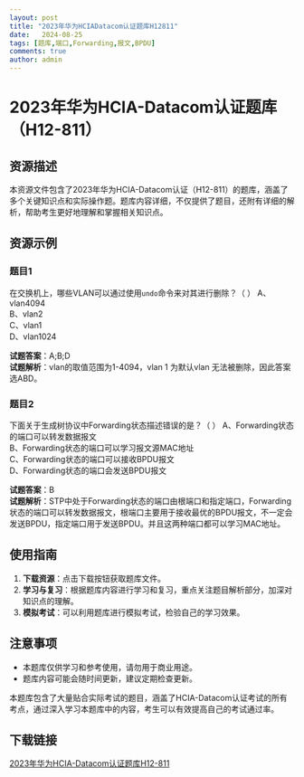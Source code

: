 ```yaml
---
layout: post
title: "2023年华为HCIADatacom认证题库H12811"
date:   2024-08-25
tags: [题库,端口,Forwarding,报文,BPDU]
comments: true
author: admin
---
```

# 2023年华为HCIA-Datacom认证题库（H12-811）

## 资源描述

本资源文件包含了2023年华为HCIA-Datacom认证（H12-811）的题库，涵盖了多个关键知识点和实际操作题。题库内容详细，不仅提供了题目，还附有详细的解析，帮助考生更好地理解和掌握相关知识点。

## 资源示例

### 题目1
在交换机上，哪些VLAN可以通过使用`undo`命令来对其进行删除？（  ）
A、vlan4094  
B、vlan2  
C、vlan1  
D、vlan1024  

**试题答案**：A;B;D  
**试题解析**：vlan的取值范围为1-4094，vlan 1 为默认vlan 无法被删除，因此答案选ABD。

### 题目2
下面关于生成树协议中Forwarding状态描述错误的是？（  ）
A、Forwarding状态的端口可以转发数据报文  
B、Forwarding状态的端口可以学习报文源MAC地址  
C、Forwarding状态的端口可以接收BPDU报文  
D、Forwarding状态的端口会发送BPDU报文  

**试题答案**：B  
**试题解析**：STP中处于Forwarding状态的端口由根端口和指定端口，Forwarding状态的端口可以转发数据报文，根端口主要用于接收最优的BPDU报文，不一定会发送BPDU，指定端口用于发送BPDU。并且这两种端口都可以学习MAC地址。

## 使用指南

1. **下载资源**：点击下载按钮获取题库文件。
2. **学习与复习**：根据题库内容进行学习和复习，重点关注题目解析部分，加深对知识点的理解。
3. **模拟考试**：可以利用题库进行模拟考试，检验自己的学习效果。

## 注意事项

- 本题库仅供学习和参考使用，请勿用于商业用途。
- 题库内容可能会随时间更新，建议定期检查更新。

本题库包含了大量贴合实际考试的题目，涵盖了HCIA-Datacom认证考试的所有考点，通过深入学习本题库中的内容，考生可以有效提高自己的考试通过率。

## 下载链接

[2023年华为HCIA-Datacom认证题库H12-811](https://pan.quark.cn/s/f16402b440be)